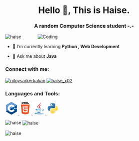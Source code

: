 <h1 align="center">Hello 👋, This is Haise.</h1>
<h3 align="center">A random Computer Science student -.-</h3>
<img align="right" alt="Coding" width="400" src="https://www.icegif.com/wp-content/uploads/2024/04/luffy-gear-5-icegif-11.gif">

<p align="left"> <img src="https://komarev.com/ghpvc/?username=haise&label=Profile%20views&color=0e75b6&style=flat" alt="haise" /> </p>

- 🌱 I’m currently learning **Python , Web Development**

- 💬 Ask me about **Java**

<h3 align="left">Connect with me:</h3>
<p align="left">
<a href="https://fb.com/niloysarkerkakan" target="blank"><img align="center" src="https://raw.githubusercontent.com/rahuldkjain/github-profile-readme-generator/master/src/images/icons/Social/facebook.svg" alt="niloysarkerkakan" height="30" width="40" /></a>
<a href="https://instagram.com/haise_x02" target="blank"><img align="center" src="https://raw.githubusercontent.com/rahuldkjain/github-profile-readme-generator/master/src/images/icons/Social/instagram.svg" alt="haise_x02" height="30" width="40" /></a>
</p>

<h3 align="left">Languages and Tools:</h3>
<p align="left"> <a href="https://www.w3schools.com/cpp/" target="_blank" rel="noreferrer"> <img src="https://raw.githubusercontent.com/devicons/devicon/master/icons/cplusplus/cplusplus-original.svg" alt="cplusplus" width="40" height="40"/> </a> <a href="https://www.w3.org/html/" target="_blank" rel="noreferrer"> <img src="https://raw.githubusercontent.com/devicons/devicon/master/icons/html5/html5-original-wordmark.svg" alt="html5" width="40" height="40"/> </a> <a href="https://www.java.com" target="_blank" rel="noreferrer"> <img src="https://raw.githubusercontent.com/devicons/devicon/master/icons/java/java-original.svg" alt="java" width="40" height="40"/> </a> <a href="https://www.python.org" target="_blank" rel="noreferrer"> <img src="https://raw.githubusercontent.com/devicons/devicon/master/icons/python/python-original.svg" alt="python" width="40" height="40"/> </a> </p>

<p><img align="left" src="https://github-readme-stats.vercel.app/api/top-langs?username=haise&show_icons=true&locale=en&layout=compact" alt="haise" /></p>

<p>&nbsp;<img align="center" src="https://github-readme-stats.vercel.app/api?username=haise&show_icons=true&locale=en" alt="haise" /></p>

<p><img align="center" src="https://github-readme-streak-stats.herokuapp.com/?user=haise&" alt="haise" /></p>
